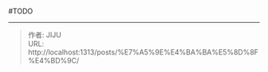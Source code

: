 # 


#TODO 



---

> 作者: JIJU  
> URL: http://localhost:1313/posts/%E7%A5%9E%E4%BA%BA%E5%8D%8F%E4%BD%9C/  

